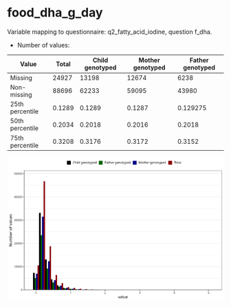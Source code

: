 # food_dha_g_day
Variable mapping to questionnaire: q2_fatty_acid_iodine, question f_dha.
- Number of values:

| Value | Total | Child genotyped | Mother genotyped | Father genotyped |
| ----- | ----- | --------------- | ---------------- | ---------------- |
| Missing | 24927 | 13198 | 12674 | 6238 |
| Non-missing | 88696 | 62233 | 59095 | 43980 |
| 25th percentile | 0.1289 | 0.1289 | 0.1287 | 0.129275 |
| 50th percentile | 0.2034 | 0.2018 | 0.2016 | 0.2018 |
| 75th percentile | 0.3208 | 0.3176 | 0.3172 | 0.3152 |



![](food_dha_g_day_n.png)



